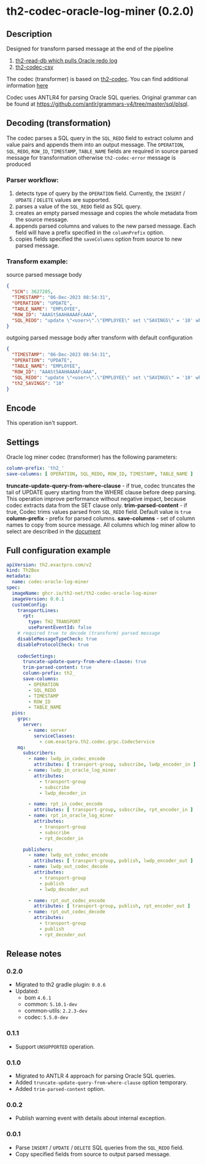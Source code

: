 # th2-codec-oracle-log-miner (0.2.0)

## Description

Designed for transform parsed message at the end of the pipeline
1. [th2-read-db which pulls Oracle redo log](https://github.com/th2-net/th2-read-db/tree/dev-2/oracle-log-miner.md)
2. [th2-codec-csv](https://github.com/th2-net/th2-codec-csv)

The codec (transformer) is based on [th2-codec](https://github.com/th2-net/th2-codec). You can find additional information [here](https://github.com/th2-net/th2-codec/blob/master/README.md)

Codec uses ANTLR4 for parsing Oracle SQL queries.
Original grammar can be found at https://github.com/antlr/grammars-v4/tree/master/sql/plsql.

## Decoding (transformation)

The codec parses a SQL query in the `SQL_REDO` field to extract column and value pairs and appends them into an output message.
The `OPERATION`, `SQL_REDO`, `ROW_ID`, `TIMESTAMP`, `TABLE_NAME` fields are required in source parsed message for transformation otherwise `th2-codec-error` message is produced 

### Parser workflow:
1. detects type of query by the `OPERATION` field. 
Currently, the `INSERT` / `UPDATE` / `DELETE` values are supported.
2. parses a value of the `SQL_REDO` field as SQL query.
3. creates an empty parsed message and copies the whole metadata from the source message.
4. appends parsed columns and values to the new parsed message. 
Each field will have a prefix specified in the `columnPrefix` option.
5. copies fields specified the `saveColumns` option from source to new parsed message.

### Transform example:

source parsed message body
```json
{
  "SCN": 3627285,
  "TIMESTAMP": "06-Dec-2023 08:54:31",
  "OPERATION": "UPDATE",
  "TABLE_NAME": "EMPLOYEE",
  "ROW_ID": "AAASt5AAHAAAAFcAAA",
  "SQL_REDO": "update \"<user>\".\"EMPLOYEE\" set \"SAVINGS\" = '10' where \"SAVINGS\" = '1' and ROWID = 'AAASt5AAHAAAAFcAAA';"
}
```

outgoing parsed message body after transform with default configuration
```json
{
  "TIMESTAMP": "06-Dec-2023 08:54:31",
  "OPERATION": "UPDATE",
  "TABLE_NAME": "EMPLOYEE",
  "ROW_ID": "AAASt5AAHAAAAFcAAA",
  "SQL_REDO": "update \"<user>\".\"EMPLOYEE\" set \"SAVINGS\" = '10' where \"SAVINGS\" = '1' and ROWID = 'AAASt5AAHAAAAFcAAA';",
  "th2_SAVINGS": "10"
}
```

## Encode

This operation isn't support.

## Settings

Oracle log miner codec (transformer) has the following parameters:
```yaml
column-prefix: 'th2_'
save-columns: [ OPERATION, SQL_REDO, ROW_ID, TIMESTAMP, TABLE_NAME ]
```

**truncate-update-query-from-where-clause** - if true, codec truncates the tail of UPDATE query starting from the WHERE clause before deep parsing.
This operation improve performance without negative impact, because codec extracts data from the SET clause only.
**trim-parsed-content** - if true, Codec trims values parsed from `SQL_REDO` field. Default value is `true`
**column-prefix** - prefix for parsed columns.
**save-columns** - set of column names to copy from source message.
All columns which log miner allow to select are described in the [document](https://docs.oracle.com/en/database/oracle/oracle-database/19/refrn/V-LOGMNR_CONTENTS.html#GUID-B9196942-07BF-4935-B603-FA875064F5C3) 

## Full configuration example

```yaml
apiVersion: th2.exactpro.com/v2
kind: Th2Box
metadata:
  name: codec-oracle-log-miner
spec:
  imageName: ghcr.io/th2-net/th2-codec-oracle-log-miner
  imageVersion: 0.0.1
  customConfig:
    transportLines:
      rpt:
        type: TH2_TRANSPORT
        useParentEventId: false    
    # required true to decode (transform) parsed message 
    disableMessageTypeCheck: true
    disableProtocolCheck: true
    
    codecSettings:
      truncate-update-query-from-where-clause: true
      trim-parsed-content: true
      column-prefix: th2_
      save-columns:
        - OPERATION
        - SQL_REDO
        - TIMESTAMP
        - ROW_ID
        - TABLE_NAME
  pins:
    grpc:
      server:
        - name: server
          serviceClasses:
            - com.exactpro.th2.codec.grpc.CodecService
    mq:
      subscribers:
        - name: lwdp_in_codec_encode
          attributes: [ transport-group, subscribe, lwdp_encoder_in ]
        - name: lwdp_in_oracle_log_miner
          attributes:
            - transport-group
            - subscribe
            - lwdp_decoder_in

        - name: rpt_in_codec_encode
          attributes: [ transport-group, subscribe, rpt_encoder_in ]
        - name: rpt_in_oracle_log_miner
          attributes:
            - transport-group
            - subscribe
            - rpt_decoder_in

      publishers:
        - name: lwdp_out_codec_encode
          attributes: [ transport-group, publish, lwdp_encoder_out ]
        - name: lwdp_out_codec_decode
          attributes:
            - transport-group
            - publish
            - lwdp_decoder_out

        - name: rpt_out_codec_encode
          attributes: [ transport-group, publish, rpt_encoder_out ]
        - name: rpt_out_codec_decode
          attributes:
            - transport-group
            - publish
            - rpt_decoder_out
```

## Release notes

### 0.2.0
+ Migrated to th2 gradle plugin: `0.0.6`
+ Updated:
    + bom `4.6.1`
    + common: `5.10.1-dev`
    + common-utils: `2.2.3-dev`
    + codec: `5.5.0-dev`

### 0.1.1
+ Support `UNSUPPORTED` operation.

### 0.1.0
+ Migrated to ANTLR 4 approach for parsing Oracle SQL queries.
+ Added `truncate-update-query-from-where-clause` option temporary.
+ Added `trim-parsed-content` option.

### 0.0.2
+ Publish warning event with details about internal exception.

### 0.0.1
+ Parse `INSERT` / `UPDATE` / `DELETE` SQL queries from the `SQL_REDO` field.
+ Copy specified fields from source to output parsed message.